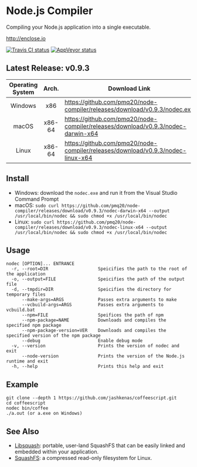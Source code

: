 # Node.js Compiler

Compiling your Node.js application into a single executable.

http://enclose.io

[![Travis CI status](https://travis-ci.org/pmq20/node-compiler.svg?branch=master)](https://travis-ci.org/pmq20/node-compiler)
[![AppVeyor status](https://ci.appveyor.com/api/projects/status/gap9xne0rayjtynp/branch/master?svg=true)](https://ci.appveyor.com/project/pmq20/node-compiler/branch/master)

## Latest Release: v0.9.3

| Operating System |  Arch.  | Download Link                                                                     |
|:----------------:|:-------:|-----------------------------------------------------------------------------------|
|      Windows     |   x86   | https://github.com/pmq20/node-compiler/releases/download/v0.9.3/nodec.exe         |
|       macOS      |  x86-64 | https://github.com/pmq20/node-compiler/releases/download/v0.9.3/nodec-darwin-x64  |
|       Linux      |  x86-64 | https://github.com/pmq20/node-compiler/releases/download/v0.9.3/nodec-linux-x64   |

## Install

- Windows: download the `nodec.exe` and run it from the Visual Studio Command Prompt
- macOS: `sudo curl https://github.com/pmq20/node-compiler/releases/download/v0.9.3/nodec-darwin-x64 --output /usr/local/bin/nodec && sudo chmod +x /usr/local/bin/nodec`
- Linux: `sudo curl https://github.com/pmq20/node-compiler/releases/download/v0.9.3/nodec-linux-x64 --output /usr/local/bin/nodec && sudo chmod +x /usr/local/bin/nodec`

## Usage

    nodec [OPTION]... ENTRANCE
      -r, --root=DIR                   Speicifies the path to the root of the application
      -o, --output=FILE                Speicifies the path of the output file
      -d, --tmpdir=DIR                 Speicifies the directory for temporary files
          --make-args=ARGS             Passes extra arguments to make
          --vcbuild-args=ARGS          Passes extra arguments to vcbuild.bat
          --npm=FILE                   Speifices the path of npm
          --npm-package=NAME           Downloads and compiles the specified npm package
          --npm-package-version=VER    Downloads and compiles the specified version of the npm package
          --debug                      Enable debug mode
      -v, --version                    Prints the version of nodec and exit
          --node-version               Prints the version of the Node.js runtime and exit
      -h, --help                       Prints this help and exit

## Example

    git clone --depth 1 https://github.com/jashkenas/coffeescript.git
    cd coffeescript
    nodec bin/coffee
    ./a.out (or a.exe on Windows)

## See Also

- [Libsquash](https://github.com/pmq20/libsquash): portable, user-land SquashFS that can be easily linked and embedded within your application.
- [SquashFS](http://squashfs.sourceforge.net/): a compressed read-only filesystem for Linux.
